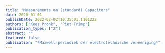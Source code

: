 ```yaml
---
title: "Measurements on (standard) Capacitors"
date: 2020-01-01
publishDate: 2022-02-02T10:35:01.110122Z
authors: ["Kees Pronk", "Piet Trimp"]
publication_types: ["2"]
abstract: ""
featured: false
publication: "*Maxwell-periodiek der electrotechnische vereeniging*"
---
```


